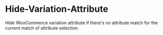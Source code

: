 # Hide-Variation-Attribute
Hide WooCommerce variation attribute if there's no attribute match for the current match of attribute selection.
